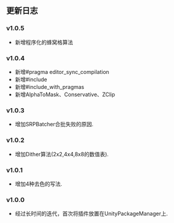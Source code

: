 ## 更新日志

### v1.0.5
* 新增程序化的蜂窝格算法

### v1.0.4
* 新增#pragma editor_sync_compilation
* 新增#include
* 新增#include_with_pragmas
* 新增AlphaToMask、Conservative、ZClip

### v1.0.3
* 增加SRPBatcher合批失败的原因.

### v1.0.2
* 增加Dither算法(2x2,4x4,8x8的数值表).

### v1.0.1
* 增加4种去色的写法.

### v1.0.0
* 经过长时间的迭代，首次将插件放置在UnityPackageManager上.

